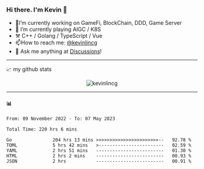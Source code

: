 ### Hi there. I'm Kevin 👋

- 🔭I’m currently working on GameFi, BlockChain, DDD, Game Server
- 🌱 I’m currently playing AIGC / K8S
-   :hammer_and_pick: C++ / Golang / TypeScript / Vue
- 📫How to reach me: [@kevinlincg](https://twitter.com/kevinlincg) 
-   :thought_balloon: Ask me anything at [Discussions](https://github.com/kevinlincg/kevinlincg/discussions/new)!

---

📈 my github stats

<p align="center"> <img src="https://github-readme-stats-ouuan.vercel.app/api?username=kevinlincg&theme=dark&show_icons=true&count_private=true" alt="kevinlincg" />

---

#### :bar_chart: 

<!--START_SECTION:waka-->

```text
From: 09 November 2022 - To: 07 May 2023

Total Time: 220 hrs 6 mins

Go               204 hrs 13 mins >>>>>>>>>>>>>>>>>>>>>>>--   92.78 %
TOML             5 hrs 42 mins   >------------------------   02.59 %
YAML             2 hrs 51 mins   -------------------------   01.30 %
HTML             2 hrs 2 mins    -------------------------   00.93 %
JSON             2 hrs           -------------------------   00.91 %
```

<!--END_SECTION:waka-->
